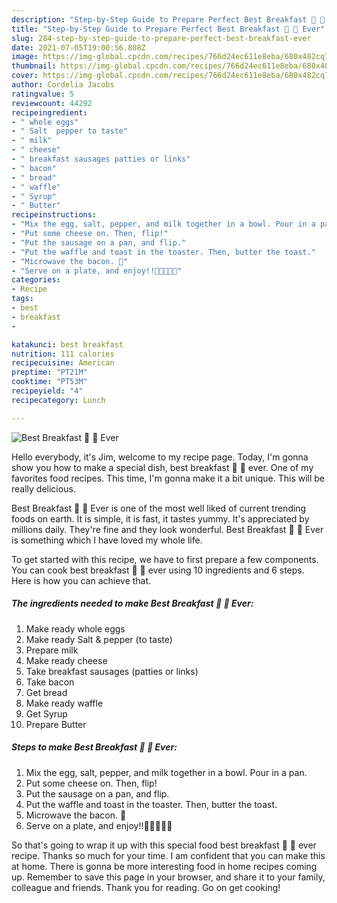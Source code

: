 ```yaml
---
description: "Step-by-Step Guide to Prepare Perfect Best Breakfast 🥐 🥓 Ever"
title: "Step-by-Step Guide to Prepare Perfect Best Breakfast 🥐 🥓 Ever"
slug: 284-step-by-step-guide-to-prepare-perfect-best-breakfast-ever
date: 2021-07-05T19:00:56.808Z
image: https://img-global.cpcdn.com/recipes/766d24ec611e8eba/680x482cq70/best-breakfast-ever-recipe-main-photo.jpg
thumbnail: https://img-global.cpcdn.com/recipes/766d24ec611e8eba/680x482cq70/best-breakfast-ever-recipe-main-photo.jpg
cover: https://img-global.cpcdn.com/recipes/766d24ec611e8eba/680x482cq70/best-breakfast-ever-recipe-main-photo.jpg
author: Cordelia Jacobs
ratingvalue: 5
reviewcount: 44292
recipeingredient:
- " whole eggs"
- " Salt  pepper to taste"
- " milk"
- " cheese"
- " breakfast sausages patties or links"
- " bacon"
- " bread"
- " waffle"
- " Syrup"
- " Butter"
recipeinstructions:
- "Mix the egg, salt, pepper, and milk together in a bowl. Pour in a pan."
- "Put some cheese on. Then, flip!"
- "Put the sausage on a pan, and flip."
- "Put the waffle and toast in the toaster. Then, butter the toast."
- "Microwave the bacon. 🥓"
- "Serve on a plate, and enjoy!!🍓🥓🍓🥓👻"
categories:
- Recipe
tags:
- best
- breakfast
- 

katakunci: best breakfast  
nutrition: 111 calories
recipecuisine: American
preptime: "PT21M"
cooktime: "PT53M"
recipeyield: "4"
recipecategory: Lunch

---
```



![Best Breakfast 🥐 🥓 Ever](https://img-global.cpcdn.com/recipes/766d24ec611e8eba/680x482cq70/best-breakfast-ever-recipe-main-photo.jpg)

Hello everybody, it's Jim, welcome to my recipe page. Today, I'm gonna show you how to make a special dish, best breakfast 🥐 🥓 ever. One of my favorites food recipes. This time, I'm gonna make it a bit unique. This will be really delicious.



Best Breakfast 🥐 🥓 Ever is one of the most well liked of current trending foods on earth. It is simple, it is fast, it tastes yummy. It's appreciated by millions daily. They're fine and they look wonderful. Best Breakfast 🥐 🥓 Ever is something which I have loved my whole life.


To get started with this recipe, we have to first prepare a few components. You can cook best breakfast 🥐 🥓 ever using 10 ingredients and 6 steps. Here is how you can achieve that.

<!--inarticleads1-->

##### The ingredients needed to make Best Breakfast 🥐 🥓 Ever:

1. Make ready  whole eggs
1. Make ready  Salt &amp; pepper (to taste)
1. Prepare  milk
1. Make ready  cheese
1. Take  breakfast sausages (patties or links)
1. Take  bacon
1. Get  bread
1. Make ready  waffle
1. Get  Syrup
1. Prepare  Butter




<!--inarticleads2-->

##### Steps to make Best Breakfast 🥐 🥓 Ever:

1. Mix the egg, salt, pepper, and milk together in a bowl. Pour in a pan.
1. Put some cheese on. Then, flip!
1. Put the sausage on a pan, and flip.
1. Put the waffle and toast in the toaster. Then, butter the toast.
1. Microwave the bacon. 🥓
1. Serve on a plate, and enjoy!!🍓🥓🍓🥓👻




So that's going to wrap it up with this special food best breakfast 🥐 🥓 ever recipe. Thanks so much for your time. I am confident that you can make this at home. There is gonna be more interesting food in home recipes coming up. Remember to save this page in your browser, and share it to your family, colleague and friends. Thank you for reading. Go on get cooking!
